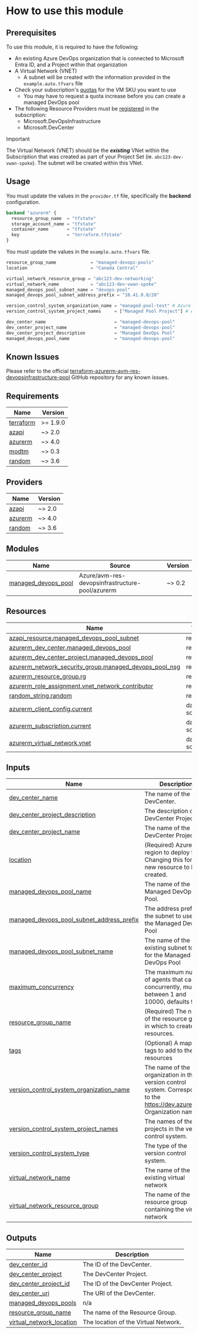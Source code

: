 # How to use this module

## Prerequisites

To use this module, it is required to have the following:

- An existing Azure DevOps organization that is connected to Microsoft Entra ID, and a Project within that organization
- A Virtual Network (VNET)
  - A subnet will be created with the information provided in the `example.auto.tfvars` file
- Check your subscription's [quotas](https://learn.microsoft.com/en-us/azure/devops/managed-devops-pools/prerequisites?view=azure-devops&tabs=azure-portal#review-managed-devops-pools-quotas) for the VM SKU you want to use
  - You may have to request a quota increase before you can create a managed DevOps pool
- The following Resource Providers must be [registered](https://learn.microsoft.com/en-us/azure/azure-resource-manager/management/resource-providers-and-types#register-resource-provider-1) in the subscription:
  - Microsoft.DevOpsInfrastructure
  - Microsoft.DevCenter

> [!IMPORTANT]
> The Virtual Network (VNET) should be the **_existing_** VNet within the Subscription that was created as part of your Project Set (ie. `abc123-dev-vwan-spoke`). The subnet will be created within this VNet.

## Usage

You must update the values in the `provider.tf` file, specifically the **backend** configuration.

```terraform
backend "azurerm" {
  resource_group_name  = "tfstate"
  storage_account_name = "tfstate"
  container_name       = "tfstate"
  key                  = "terraform.tfstate"
}
```

You must update the values in the `example.auto.tfvars` file.

```terraform
resource_group_name             = "managed-devops-pools"
location                        = "Canada Central"

virtual_network_resource_group = "abc123-dev-networking"
virtual_network_name            = "abc123-dev-vwan-spoke"
managed_devops_pool_subnet_name = "devops-pool"
managed_devops_pool_subnet_address_prefix = "10.41.0.0/28"

version_control_system_organization_name = "managed-pool-test" # Azure DevOps Organiation Name
version_control_system_project_names     = ["Managed Pool Project"] # Azure DevOps Project Names

dev_center_name                          = "managed-devops-pool"
dev_center_project_name                  = "managed-devops-pool"
dev_center_project_description           = "Managed DevOps Pool"
managed_devops_pool_name                 = "managed-devops-pool"
```

## Known Issues

Please refer to the official [terraform-azurerm-avm-res-devopsinfrastructure-pool](https://github.com/Azure/terraform-azurerm-avm-res-devopsinfrastructure-pool) GitHub repository for any known issues.

<!-- BEGIN_TF_DOCS -->
## Requirements

| Name | Version |
|------|---------|
| <a name="requirement_terraform"></a> [terraform](#requirement\_terraform) | >= 1.9.0 |
| <a name="requirement_azapi"></a> [azapi](#requirement\_azapi) | ~> 2.0 |
| <a name="requirement_azurerm"></a> [azurerm](#requirement\_azurerm) | ~> 4.0 |
| <a name="requirement_modtm"></a> [modtm](#requirement\_modtm) | ~> 0.3 |
| <a name="requirement_random"></a> [random](#requirement\_random) | ~> 3.6 |

## Providers

| Name | Version |
|------|---------|
| <a name="provider_azapi"></a> [azapi](#provider\_azapi) | ~> 2.0 |
| <a name="provider_azurerm"></a> [azurerm](#provider\_azurerm) | ~> 4.0 |
| <a name="provider_random"></a> [random](#provider\_random) | ~> 3.6 |

## Modules

| Name | Source | Version |
|------|--------|---------|
| <a name="module_managed_devops_pool"></a> [managed\_devops\_pool](#module\_managed\_devops\_pool) | Azure/avm-res-devopsinfrastructure-pool/azurerm | ~> 0.2 |

## Resources

| Name | Type |
|------|------|
| [azapi_resource.managed_devops_pool_subnet](https://registry.terraform.io/providers/Azure/azapi/latest/docs/resources/resource) | resource |
| [azurerm_dev_center.managed_devops_pool](https://registry.terraform.io/providers/hashicorp/azurerm/latest/docs/resources/dev_center) | resource |
| [azurerm_dev_center_project.managed_devops_pool](https://registry.terraform.io/providers/hashicorp/azurerm/latest/docs/resources/dev_center_project) | resource |
| [azurerm_network_security_group.managed_devops_pool_nsg](https://registry.terraform.io/providers/hashicorp/azurerm/latest/docs/resources/network_security_group) | resource |
| [azurerm_resource_group.rg](https://registry.terraform.io/providers/hashicorp/azurerm/latest/docs/resources/resource_group) | resource |
| [azurerm_role_assignment.vnet_network_contributor](https://registry.terraform.io/providers/hashicorp/azurerm/latest/docs/resources/role_assignment) | resource |
| [random_string.random](https://registry.terraform.io/providers/hashicorp/random/latest/docs/resources/string) | resource |
| [azurerm_client_config.current](https://registry.terraform.io/providers/hashicorp/azurerm/latest/docs/data-sources/client_config) | data source |
| [azurerm_subscription.current](https://registry.terraform.io/providers/hashicorp/azurerm/latest/docs/data-sources/subscription) | data source |
| [azurerm_virtual_network.vnet](https://registry.terraform.io/providers/hashicorp/azurerm/latest/docs/data-sources/virtual_network) | data source |

## Inputs

| Name | Description | Type | Default | Required |
|------|-------------|------|---------|:--------:|
| <a name="input_dev_center_name"></a> [dev\_center\_name](#input\_dev\_center\_name) | The name of the DevCenter. | `string` | n/a | yes |
| <a name="input_dev_center_project_description"></a> [dev\_center\_project\_description](#input\_dev\_center\_project\_description) | The description of the DevCenter Project. | `string` | `null` | no |
| <a name="input_dev_center_project_name"></a> [dev\_center\_project\_name](#input\_dev\_center\_project\_name) | The name of the DevCenter Project. | `string` | n/a | yes |
| <a name="input_location"></a> [location](#input\_location) | (Required) Azure region to deploy to. Changing this forces a new resource to be created. | `string` | n/a | yes |
| <a name="input_managed_devops_pool_name"></a> [managed\_devops\_pool\_name](#input\_managed\_devops\_pool\_name) | The name of the Managed DevOps Pool. | `string` | n/a | yes |
| <a name="input_managed_devops_pool_subnet_address_prefix"></a> [managed\_devops\_pool\_subnet\_address\_prefix](#input\_managed\_devops\_pool\_subnet\_address\_prefix) | The address prefix for the subnet to use for the Managed DevOps Pool | `string` | n/a | yes |
| <a name="input_managed_devops_pool_subnet_name"></a> [managed\_devops\_pool\_subnet\_name](#input\_managed\_devops\_pool\_subnet\_name) | The name of the existing subnet to use for the Managed DevOps Pool | `string` | n/a | yes |
| <a name="input_maximum_concurrency"></a> [maximum\_concurrency](#input\_maximum\_concurrency) | The maximum number of agents that can run concurrently, must be between 1 and 10000, defaults to 1. | `number` | `1` | no |
| <a name="input_resource_group_name"></a> [resource\_group\_name](#input\_resource\_group\_name) | (Required) The name of the resource group in which to create the resources. | `string` | n/a | yes |
| <a name="input_tags"></a> [tags](#input\_tags) | (Optional) A map of tags to add to the resources | `map(string)` | `null` | no |
| <a name="input_version_control_system_organization_name"></a> [version\_control\_system\_organization\_name](#input\_version\_control\_system\_organization\_name) | The name of the organization in the version control system. Corresponds to the https://dev.azure.com/ Organization name. | `string` | n/a | yes |
| <a name="input_version_control_system_project_names"></a> [version\_control\_system\_project\_names](#input\_version\_control\_system\_project\_names) | The names of the projects in the version control system. | `list(string)` | n/a | yes |
| <a name="input_version_control_system_type"></a> [version\_control\_system\_type](#input\_version\_control\_system\_type) | The type of the version control system. | `string` | `"azuredevops"` | no |
| <a name="input_virtual_network_name"></a> [virtual\_network\_name](#input\_virtual\_network\_name) | The name of the existing virtual network | `string` | n/a | yes |
| <a name="input_virtual_network_resource_group"></a> [virtual\_network\_resource\_group](#input\_virtual\_network\_resource\_group) | The name of the resource group containing the virtual network | `string` | n/a | yes |

## Outputs

| Name | Description |
|------|-------------|
| <a name="output_dev_center_id"></a> [dev\_center\_id](#output\_dev\_center\_id) | The ID of the DevCenter. |
| <a name="output_dev_center_project"></a> [dev\_center\_project](#output\_dev\_center\_project) | The DevCenter Project. |
| <a name="output_dev_center_project_id"></a> [dev\_center\_project\_id](#output\_dev\_center\_project\_id) | The ID of the DevCenter Project. |
| <a name="output_dev_center_uri"></a> [dev\_center\_uri](#output\_dev\_center\_uri) | The URI of the DevCenter. |
| <a name="output_managed_devops_pools"></a> [managed\_devops\_pools](#output\_managed\_devops\_pools) | n/a |
| <a name="output_resource_group_name"></a> [resource\_group\_name](#output\_resource\_group\_name) | The name of the Resource Group. |
| <a name="output_virtual_network_location"></a> [virtual\_network\_location](#output\_virtual\_network\_location) | The location of the Virtual Network. |
<!-- END_TF_DOCS -->
